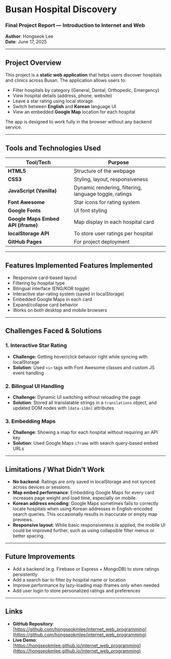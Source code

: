 # Busan Hospital Discovery

### Final Project Report — Introduction to Internet and Web
**Author**: Hongseok Lee  
**Date**: June 17, 2025

---

## Project Overview

This project is a **static web application** that helps users discover hospitals and clinics across Busan. The application allows users to:

- Filter hospitals by category (General, Dental, Orthopedic, Emergency)
- View hospital details (address, phone, website)
- Leave a star rating using local storage
- Switch between **English** and **Korean** language UI
- View an embedded **Google Map** location for each hospital

The app is designed to work fully in the browser without any backend service.

---

## Tools and Technologies Used

| Tool/Tech | Purpose |
|-----------|---------|
| **HTML5** | Structure of the webpage |
| **CSS3**  | Styling, layout, responsiveness |
| **JavaScript (Vanilla)** | Dynamic rendering, filtering, language toggle, ratings |
| **Font Awesome** | Star icons for rating system |
| **Google Fonts** | UI font styling |
| **Google Maps Embed API (iframe)** | Map display in each hospital card |
| **localStorage API** | To store user ratings per hospital |
| **GitHub Pages** | For project deployment |

---

## Features Implemented Features Implemented

- Responsive card-based layout
- Filtering by hospital type
- Bilingual interface (ENG/KOR toggle)
- Interactive star-rating system (saved in localStorage)
- Embedded Google Maps in each card
- Expand/collapse card behavior
- Works on both desktop and mobile browsers

---

## Challenges Faced & Solutions

### 1. **Interactive Star Rating**
- **Challenge**: Getting hover/click behavior right while syncing with localStorage  
- **Solution**: Used `<i>` tags with Font Awesome classes and custom JS event handling

### 2. **Bilingual UI Handling**
- **Challenge**: Dynamic UI switching without reloading the page  
- **Solution**: Stored all translatable strings in a `translations` object, and updated DOM nodes with `[data-i18n]` attributes

### 3. **Embedding Maps**
- **Challenge**: Showing a map for each hospital without requiring an API key  
- **Solution**: Used Google Maps `iframe` with search query-based embed URLs

---

## Limitations / What Didn’t Work

- **No backend**: Ratings are only saved in localStorage and not synced across devices or sessions.
- **Map embed performance**: Embedding Google Maps for every card increases page weight and load time, especially on mobile.
- **Korean address encoding**: Google Maps sometimes fails to correctly locate hospitals when using Korean addresses in English-encoded search queries. This occasionally results in inaccurate or empty map previews.
- **Responsive layout**: While basic responsiveness is applied, the mobile UI could be improved further, such as using collapsible filter menus or better spacing.

---

## Future Improvements

- Add a backend (e.g. Firebase or Express + MongoDB) to store ratings persistently
- Add a search bar to filter by hospital name or location
- Improve performance by lazy-loading map iframes only when needed
- Add user login to store personalized ratings and preferences

---

## Links

- **GitHub Repository**: [https://github.com/hongseokmlee/internet_web_programming](https://github.com/hongseokmlee/internet_web_programming)  
- **Live Demo**: [https://hongseokmlee.github.io/internet_web_programming](https://hongseokmlee.github.io/internet_web_programming)  
